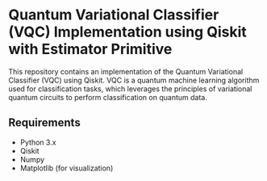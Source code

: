 # Quantum Variational Classifier (VQC) Implementation using Qiskit with Estimator Primitive

This repository contains an implementation of the Quantum Variational Classifier (VQC) using Qiskit. VQC is a quantum machine learning algorithm used for classification tasks, which leverages the principles of variational quantum circuits to perform classification on quantum data.

## Requirements

- Python 3.x
- Qiskit
- Numpy
- Matplotlib (for visualization)

